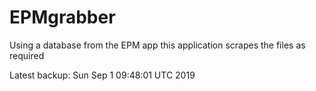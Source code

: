 # EPMgrabber
Using a database from the EPM app this application scrapes the files as required


Latest backup: Sun Sep 1 09:48:01 UTC 2019
